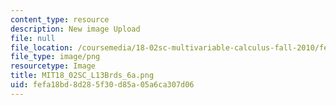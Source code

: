 ```yaml
---
content_type: resource
description: New image Upload
file: null
file_location: /coursemedia/18-02sc-multivariable-calculus-fall-2010/fefa18bd8d285f30d85a05a6ca307d06_MIT18_02SC_L13Brds_6a.png
file_type: image/png
resourcetype: Image
title: MIT18_02SC_L13Brds_6a.png
uid: fefa18bd-8d28-5f30-d85a-05a6ca307d06
---
```

